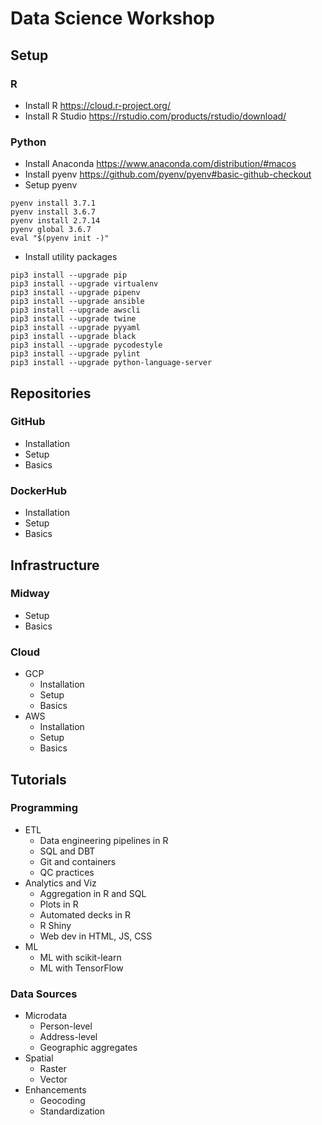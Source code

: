 # Data Science Workshop

## Setup

### R
* Install R
https://cloud.r-project.org/
* Install R Studio
https://rstudio.com/products/rstudio/download/

### Python
* Install Anaconda
https://www.anaconda.com/distribution/#macos
* Install pyenv
https://github.com/pyenv/pyenv#basic-github-checkout
* Setup pyenv
```
pyenv install 3.7.1
pyenv install 3.6.7
pyenv install 2.7.14
pyenv global 3.6.7
eval "$(pyenv init -)"
```
* Install utility packages
```
pip3 install --upgrade pip
pip3 install --upgrade virtualenv
pip3 install --upgrade pipenv
pip3 install --upgrade ansible
pip3 install --upgrade awscli
pip3 install --upgrade twine
pip3 install --upgrade pyyaml
pip3 install --upgrade black
pip3 install --upgrade pycodestyle
pip3 install --upgrade pylint
pip3 install --upgrade python-language-server
```

## Repositories
### GitHub 
* Installation
* Setup
* Basics
### DockerHub 
* Installation
* Setup
* Basics

## Infrastructure
### Midway 
* Setup
* Basics
### Cloud 
* GCP 
  * Installation
  * Setup
  * Basics
* AWS
  * Installation
  * Setup
  * Basics

## Tutorials

### Programming
* ETL
  * Data engineering pipelines in R
  * SQL and DBT
  * Git and containers 
  * QC practices
* Analytics and Viz
  * Aggregation in R and SQL
  * Plots in R
  * Automated decks in R
  * R Shiny
  * Web dev in HTML, JS, CSS
* ML
  * ML with scikit-learn 
  * ML with TensorFlow

### Data Sources
* Microdata
  * Person-level
  * Address-level
  * Geographic aggregates
* Spatial
  * Raster
  * Vector
* Enhancements
  * Geocoding
  * Standardization
